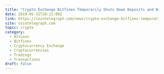 ```yaml
---
title: "Crypto Exchange Bitfinex Temporarily Shuts Down Deposits and Withdrawals"
date: 2019-05-31T20:21:00Z
link: https://cointelegraph.com/news/crypto-exchange-bitfinex-temporarily-shuts-down-deposits-and-withdrawals?utm_medium=RSS&utm_source=hune
site: cointelegraph.com
topic: crypto
category:
  - Altcoin
  - Bitfinex
  - Cryptocurrency Exchange
  - Cryptocurrencies
  - Tradings
  - Transactions
draft: false
---
```

